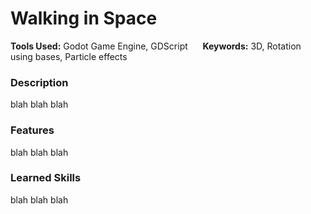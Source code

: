 # Walking in Space
**Tools Used:** Godot Game Engine, GDScript &nbsp;&nbsp;&nbsp;&nbsp; **Keywords:** 3D, Rotation using bases, Particle effects


### Description
blah blah blah


### Features
blah blah blah


### Learned Skills
blah blah blah
